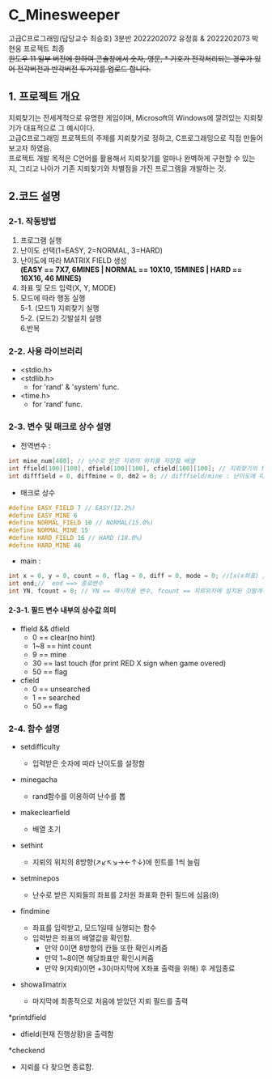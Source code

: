 # C_Minesweeper
고급C프로그래밍(담당교수 최승호) 3분반 2022202072 유정휴 & 2022202073 박현웅 프로젝트 최종 <br>
~~윈도우 11 일부 버전에 한하여 콘솔창에서 숫자, 영문, * 기호가 전각처리되는 경우가 있어 전각버전과 반각버전 두가지를 업로드 합니다.~~

## 1. 프로젝트 개요
지뢰찾기는 전세계적으로 유명한 게임이며, Microsoft의 Windows에 깔려있는 지뢰찾기가 대표적으로 그 예시이다.<br>
고급C프로그래밍 프로젝트의 주제를 지뢰찾기로 정하고, C프로그래밍으로 직접 만들어보고자 하였음.  
프로젝트 개발 목적은 C언어를 활용해서 지뢰찾기를 얼마나 완벽하게 구현할 수 있는지, 그리고 나아가 기존 지뢰찾기와 차별점을 가진 프로그램을 개발하는 것.  

## 2.코드 설명
### 2-1. 작동방법
1. 프로그램 실행
2. 난이도 선택(1=EASY, 2=NORMAL, 3=HARD)
3. 난이도에 따라 MATRIX FIELD 생성<BR>**(EASY == 7X7, 6MINES | NORMAL == 10X10, 15MINES | HARD == 16X16, 46 MINES)**
4. 좌표 및 모드 입력(X, Y, MODE)
5. 모드에 따라 행동 실행<br>
5-1. (모드1) 지뢰찾기 실행<br>
5-2. (모드2) 깃발설치 실행<br>
6.반복

### 2-2. 사용 라이브러리
* <stdio.h>
* <stdlib.h>
  - for 'rand' & 'system' func.
* <time.h>
  - for 'rand' func.
  
### 2-3. 변수 및 매크로 상수 설명
* 전역변수 : 
```c
int mine_num[400]; // 난수로 받은 지뢰의 위치를 저장할 배열
int ffield[100][100], dfield[100][100], cfield[100][100]; // 지뢰찾기의 field 선언 (ffield는 초기필드 || ddfield는 작동중 가변하는 필드(추후 사용예정))
int difffield = 0, diffmine = 0, dm2 = 0; // difffield/mine : 난이도에 따른 크기 및 지뢰개수를 받을 변수
```

* 매크로 상수
```c
#define EASY_FIELD 7 // EASY(12.2%)
#define EASY_MINE 6
#define NORMAL_FIELD 10 // NORMAL(15.0%)
#define NORMAL_MINE 15
#define HARD_FIELD 16 // HARD (18.0%)
#define HARD_MINE 46
```

* main :
```c
int x = 0, y = 0, count = 0, flag = 0, diff = 0, mode = 0; //[x(x좌표) / y(y좌표) /  count ==> 기록용 시도회수 / flag(깃발] / diff(난이도 입력용 함수)/mode : 2==깃발, etc==지뢰찾기
int end;//  end ==> 종료변수 
int YN, fcount = 0; // YN == 재시작용 변수, fcount == 지뢰위치에 설치된 깃발개수 카운트용 함수
```

#### 2-3-1. 필드 변수 내부의 상수값 의미
* ffield && dfield
  - 0 == clear(no hint)
  - 1~8 == hint count
  - 9 == mine
  - 30 == last touch (for print RED X sign when game overed)
  - 50 == flag
* cfield
  - 0 == unsearched
  - 1 == searched
  - 50 == flag
  
### 2-4. 함수 설명
* setdifficulty
  - 입력받은 숫자에 따라 난이도를 설정함

* minegacha
  - rand함수를 이용하여 난수를 뽑

* makeclearfield
  - 배열 초기

* sethint
  - 지뢰의 위치의 8방향(↗↙↖↘→←↑↓)에 힌트를 1씩 늘림

* setminepos
  - 난수로 받은 지뢰들의 좌표를 2차원 좌표화 한뒤 필드에 심음(9)

* findmine
  - 좌표를 입력받고, 모드1일때 실행되는 함수
  - 입력받은 좌표의 배열값을 확인함.
    + 만약 0이면 8방향의 칸들 또한 확인시켜줌
    + 만약 1~8이면 해당좌표만 확인시켜줌
    + 만약 9(지뢰)이면 +30(마지막에 X좌표 출력을 위해) 후 게임종료

* showallmatrix
  - 마지막에 최종적으로 처음에 받았던 지뢰 필드를 출력
  
*printdfield
  - dfield(현재 진행상황)을 출력함
  
*checkend
  - 지뢰를 다 찾으면 종료함.
